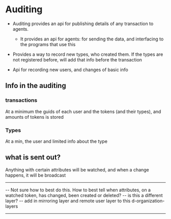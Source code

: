 # Auditing

* Auditing provides an api for publishing details of any transaction to agents.
  * It provides an api for agents: for sending the data, and interfacing to the programs that use this

* Provides a way to record new types, who created them. If the types are not registered before, will add that info before the transaction

* Api for recording new users, and changes of basic info

## Info in the auditing

### transactions 

At a minimum the guids of each user and the tokens (and their types), and amounts of tokens is stored


### Types

At a min, the user and limited info about the type

## what is sent out?


Anything with certain attributes will be watched, and when a change happens, it will be broadcast

-----------------------------
-- Not sure how to best do this. How to best tell when attributes, on a watched token, has changed, been created or deleted?
-- is this a different layer?
-- add in mirroring layer and remote user layer to this d-organization-layers

-----------------------------